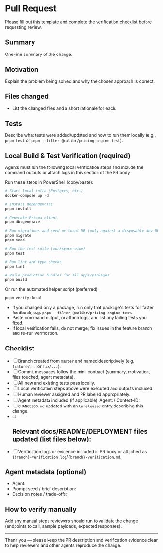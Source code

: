 # Pull Request

Please fill out this template and complete the verification checklist before requesting review.

## Summary
One-line summary of the change.

## Motivation
Explain the problem being solved and why the chosen approach is correct.

## Files changed
- List the changed files and a short rationale for each.

## Tests
Describe what tests were added/updated and how to run them locally (e.g., `pnpm test` or `pnpm --filter @calibr/pricing-engine test`).

## Local Build & Test Verification (required)
Agents must run the following local verification steps and include the command outputs or attach logs in this section of the PR body.

Run these steps in PowerShell (copy/paste):

```powershell
# Start local infra (Postgres, etc.)
docker-compose up -d

# Install dependencies
pnpm install

# Generate Prisma client
pnpm db:generate

# Run migrations and seed on local DB (only against a disposable dev DB)
pnpm migrate
pnpm seed

# Run the test suite (workspace-wide)
pnpm test

# Run lint and type checks
pnpm lint

# Build production bundles for all apps/packages
pnpm build
```

Or run the automated helper script (preferred):

```powershell
pnpm verify:local
```

- If you changed only a package, run only that package's tests for faster feedback, e.g. `pnpm --filter @calibr/pricing-engine test`.
- Paste command output, or attach logs, and list any failing tests you fixed.
- If local verification fails, do not merge; fix issues in the feature branch and re-run verification.

## Checklist
- [ ] Branch created from `master` and named descriptively (e.g. `feature/...` or `fix/...`).
- [ ] Commit messages follow the mini-contract (summary, motivation, files touched, agent metadata).
- [ ] All new and existing tests pass locally.
- [ ] Local verification steps above were executed and outputs included.
- [ ] Human reviewer assigned and PR labeled appropriately.
- [ ] Agent metadata included (if applicable): Agent: <name>/<version>  Context-ID: <uuid>
- [ ] `CHANGELOG.md` updated with an `Unreleased` entry describing this change.
- [ ] Relevant docs/README/DEPLOYMENT files updated (list files below):
	- 
- [ ] Verification logs or evidence included in PR body or attached as `{branch}-verification.log`/`{branch}-verification.md`.

## Agent metadata (optional)
- Agent: 
- Prompt seed / brief description: 
- Decision notes / trade-offs:

## How to verify manually
Add any manual steps reviewers should run to validate the change (endpoints to call, sample payloads, expected responses).


---

Thank you — please keep the PR description and verification evidence clear to help reviewers and other agents reproduce the change.